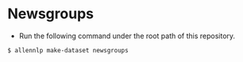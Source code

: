 # Newsgroups

- Run the following command under the root path of this repository.

```sh
$ allennlp make-dataset newsgroups
```
